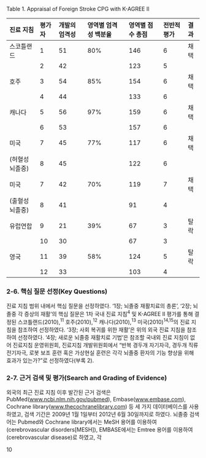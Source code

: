Table 1. Appraisal of Foreign Stroke CPG with K-AGREE II

| 진료 지침       | 평가자 | 개발의 엄격성 | 영역별 엄격성 백분율 | 영역별 점수 총점 | 전반적 평가 | 결과 |
| :-------------- | :----- | :------------ | :------------------- | :--------------- | :---------- | :--- |
| 스코틀랜드      | 1      | 51            | 80%                  | 146              | 6           | 채택 |
|                 | 2      | 42            |                      | 123              | 5           |      |
| 호주            | 3      | 54            | 85%                  | 154              | 6           | 채택 |
|                 | 4      | 44            |                      | 133              | 6           |      |
| 캐나다          | 5      | 56            | 97%                  | 159              | 6           | 채택 |
|                 | 6      | 53            |                      | 157              | 6           |      |
| 미국            | 7      | 45            | 77%                  | 117              | 6           | 채택 |
| (허혈성뇌졸중)  | 8      | 45            |                      | 122              | 6           |      |
| 미국            | 7      | 42            | 70%                  | 119              | 7           | 채택 |
| (출혈성뇌졸중)  | 8      | 41            |                      | 91               | 4           |      |
| 유럽연합        | 9      | 21            | 39%                  | 67               | 3           | 탈락 |
|                 | 10     | 30            |                      | 67               | 3           |      |
| 영국            | 11     | 39            | 58%                  | 124              | 5           | 탈락 |
|                 | 12     | 33            |                      | 103              | 4           |      |

### 2-6. 핵심 질문 선정(Key Questions)

진료 지침 범위 내에서 핵심 질문을 선정하였다. ‘1장; 뇌졸중 재활치료의 총론’, ‘2장; 뇌졸중 각 증상의 재활’의 핵심 질문은 1차 국내 진료 지침<sup>4</sup> 및 K-AGREE II 평가를 통해 결정된 스코틀랜드(2010),<sup>11</sup> 호주(2010),<sup>12</sup> 캐나다(2010),<sup>13</sup> 미국(2010)<sup>14,15</sup>의 진료 지침을 참조하여 선정하였다. ‘3장; 사회 복귀를 위한 재활’은 위의 외국 진료 지침을 참조하여 선정하였다. ‘4장; 새로운 뇌졸중 재활치료 기법’은 참조할 국내외 진료 지침이 없어 진료지침 운영위원회, 진료지침 개발위원회에서 “반복 경두개 자기자극, 경두개 직류 전기자극, 로봇 보조 훈련 혹은 가상현실 훈련은 각각 뇌졸중 환자의 기능 향상을 위해 효과가 있는가?”로 선정하였다(부록 2).

### 2-7. 근거 검색 및 평가(Search and Grading of Evidence)

외국의 최근 진료 지침 이후 발간된 근거 검색은 PubMed(www.ncbi.nlm.nih.gov/pubmed), Embase(www.embase.com), Cochrane library(www.thecochranelibrary.com) 등 세 가지 데이터베이스를 사용하였고, 검색 기간은 2009년 1월 1일부터 2012년 6월 30일까지로 하였다. 뇌졸중 검색어는 Pubmed와 Cochrane library에서는 MeSH 용어를 이용하여 (cerebrovascular disorders[MESH]), EMBASE에서는 Emtree 용어를 이용하여 (cerebrovascular disease)로 하였고, 각

<PAGE>10
